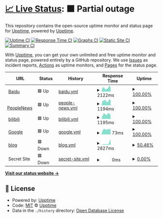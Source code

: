 # [📈 Live Status](https://qiuzhenwang.github.io/upptime-test/): <!--live status--> **🟧 Partial outage**

This repository contains the open-source uptime monitor and status page for [Upptime](https://upptime.js.org), powered by [Upptime](https://github.com/upptime/upptime).

[![Uptime CI](https://github.com/koj-co/upptime/workflows/Uptime%20CI/badge.svg)](https://github.com/koj-co/upptime/actions?query=workflow%3A%22Uptime+CI%22)
[![Response Time CI](https://github.com/koj-co/upptime/workflows/Response%20Time%20CI/badge.svg)](https://github.com/koj-co/upptime/actions?query=workflow%3A%22Response+Time+CI%22)
[![Graphs CI](https://github.com/koj-co/upptime/workflows/Graphs%20CI/badge.svg)](https://github.com/koj-co/upptime/actions?query=workflow%3A%22Graphs+CI%22)
[![Static Site CI](https://github.com/koj-co/upptime/workflows/Static%20Site%20CI/badge.svg)](https://github.com/koj-co/upptime/actions?query=workflow%3A%22Static+Site+CI%22)
[![Summary CI](https://github.com/koj-co/upptime/workflows/Summary%20CI/badge.svg)](https://github.com/koj-co/upptime/actions?query=workflow%3A%22Summary+CI%22)

With [Upptime](https://upptime.js.org), you can get your own unlimited and free uptime monitor and status page, powered entirely by a GitHub repository. We use [Issues](https://github.com/upptime/upptime/issues) as incident reports, [Actions](https://github.com/upptime/upptime/actions) as uptime monitors, and [Pages](https://upptime.github.io/upptime) for the status page.

<!--start: status pages-->
<!-- This summary is generated by Upptime (https://github.com/upptime/upptime) -->
<!-- Do not edit this manually, your changes will be overwritten -->
<!-- prettier-ignore -->
| URL | Status | History | Response Time | Uptime |
| --- | ------ | ------- | ------------- | ------ |
| <img alt="" src="https://favicons.githubusercontent.com/www.baidu.com" height="13"> [Baidu](https://www.baidu.com) | 🟩 Up | [baidu.yml](https://github.com/QIUZHENWANG/upptime-test/commits/master/history/baidu.yml) | <details><summary><img alt="Response time graph" src="./graphs/baidu/response-time-week.png" height="20"> 2122ms</summary><br><a href="https://qiuzhenwang.github.io/upptime-test/history/baidu"><img alt="Response time 1829" src="https://img.shields.io/endpoint?url=https%3A%2F%2Fraw.githubusercontent.com%2FQIUZHENWANG%2Fupptime-test%2Fmaster%2Fapi%2Fbaidu%2Fresponse-time.json"></a><br><a href="https://qiuzhenwang.github.io/upptime-test/history/baidu"><img alt="24-hour response time 2237" src="https://img.shields.io/endpoint?url=https%3A%2F%2Fraw.githubusercontent.com%2FQIUZHENWANG%2Fupptime-test%2Fmaster%2Fapi%2Fbaidu%2Fresponse-time-day.json"></a><br><a href="https://qiuzhenwang.github.io/upptime-test/history/baidu"><img alt="7-day response time 2122" src="https://img.shields.io/endpoint?url=https%3A%2F%2Fraw.githubusercontent.com%2FQIUZHENWANG%2Fupptime-test%2Fmaster%2Fapi%2Fbaidu%2Fresponse-time-week.json"></a><br><a href="https://qiuzhenwang.github.io/upptime-test/history/baidu"><img alt="30-day response time 1966" src="https://img.shields.io/endpoint?url=https%3A%2F%2Fraw.githubusercontent.com%2FQIUZHENWANG%2Fupptime-test%2Fmaster%2Fapi%2Fbaidu%2Fresponse-time-month.json"></a><br><a href="https://qiuzhenwang.github.io/upptime-test/history/baidu"><img alt="1-year response time 1829" src="https://img.shields.io/endpoint?url=https%3A%2F%2Fraw.githubusercontent.com%2FQIUZHENWANG%2Fupptime-test%2Fmaster%2Fapi%2Fbaidu%2Fresponse-time-year.json"></a></details> | <details><summary><a href="https://qiuzhenwang.github.io/upptime-test/history/baidu">100.00%</a></summary><a href="https://qiuzhenwang.github.io/upptime-test/history/baidu"><img alt="All-time uptime 100.00%" src="https://img.shields.io/endpoint?url=https%3A%2F%2Fraw.githubusercontent.com%2FQIUZHENWANG%2Fupptime-test%2Fmaster%2Fapi%2Fbaidu%2Fuptime.json"></a><br><a href="https://qiuzhenwang.github.io/upptime-test/history/baidu"><img alt="24-hour uptime 100.00%" src="https://img.shields.io/endpoint?url=https%3A%2F%2Fraw.githubusercontent.com%2FQIUZHENWANG%2Fupptime-test%2Fmaster%2Fapi%2Fbaidu%2Fuptime-day.json"></a><br><a href="https://qiuzhenwang.github.io/upptime-test/history/baidu"><img alt="7-day uptime 100.00%" src="https://img.shields.io/endpoint?url=https%3A%2F%2Fraw.githubusercontent.com%2FQIUZHENWANG%2Fupptime-test%2Fmaster%2Fapi%2Fbaidu%2Fuptime-week.json"></a><br><a href="https://qiuzhenwang.github.io/upptime-test/history/baidu"><img alt="30-day uptime 100.00%" src="https://img.shields.io/endpoint?url=https%3A%2F%2Fraw.githubusercontent.com%2FQIUZHENWANG%2Fupptime-test%2Fmaster%2Fapi%2Fbaidu%2Fuptime-month.json"></a><br><a href="https://qiuzhenwang.github.io/upptime-test/history/baidu"><img alt="1-year uptime 100.00%" src="https://img.shields.io/endpoint?url=https%3A%2F%2Fraw.githubusercontent.com%2FQIUZHENWANG%2Fupptime-test%2Fmaster%2Fapi%2Fbaidu%2Fuptime-year.json"></a></details>
| <img alt="" src="https://favicons.githubusercontent.com/www.people.com.cn" height="13"> [PeopleNews](http://www.people.com.cn/) | 🟩 Up | [people-news.yml](https://github.com/QIUZHENWANG/upptime-test/commits/master/history/people-news.yml) | <details><summary><img alt="Response time graph" src="./graphs/people-news/response-time-week.png" height="20"> 1194ms</summary><br><a href="https://qiuzhenwang.github.io/upptime-test/history/people-news"><img alt="Response time 1039" src="https://img.shields.io/endpoint?url=https%3A%2F%2Fraw.githubusercontent.com%2FQIUZHENWANG%2Fupptime-test%2Fmaster%2Fapi%2Fpeople-news%2Fresponse-time.json"></a><br><a href="https://qiuzhenwang.github.io/upptime-test/history/people-news"><img alt="24-hour response time 1198" src="https://img.shields.io/endpoint?url=https%3A%2F%2Fraw.githubusercontent.com%2FQIUZHENWANG%2Fupptime-test%2Fmaster%2Fapi%2Fpeople-news%2Fresponse-time-day.json"></a><br><a href="https://qiuzhenwang.github.io/upptime-test/history/people-news"><img alt="7-day response time 1194" src="https://img.shields.io/endpoint?url=https%3A%2F%2Fraw.githubusercontent.com%2FQIUZHENWANG%2Fupptime-test%2Fmaster%2Fapi%2Fpeople-news%2Fresponse-time-week.json"></a><br><a href="https://qiuzhenwang.github.io/upptime-test/history/people-news"><img alt="30-day response time 1049" src="https://img.shields.io/endpoint?url=https%3A%2F%2Fraw.githubusercontent.com%2FQIUZHENWANG%2Fupptime-test%2Fmaster%2Fapi%2Fpeople-news%2Fresponse-time-month.json"></a><br><a href="https://qiuzhenwang.github.io/upptime-test/history/people-news"><img alt="1-year response time 1039" src="https://img.shields.io/endpoint?url=https%3A%2F%2Fraw.githubusercontent.com%2FQIUZHENWANG%2Fupptime-test%2Fmaster%2Fapi%2Fpeople-news%2Fresponse-time-year.json"></a></details> | <details><summary><a href="https://qiuzhenwang.github.io/upptime-test/history/people-news">100.00%</a></summary><a href="https://qiuzhenwang.github.io/upptime-test/history/people-news"><img alt="All-time uptime 100.00%" src="https://img.shields.io/endpoint?url=https%3A%2F%2Fraw.githubusercontent.com%2FQIUZHENWANG%2Fupptime-test%2Fmaster%2Fapi%2Fpeople-news%2Fuptime.json"></a><br><a href="https://qiuzhenwang.github.io/upptime-test/history/people-news"><img alt="24-hour uptime 100.00%" src="https://img.shields.io/endpoint?url=https%3A%2F%2Fraw.githubusercontent.com%2FQIUZHENWANG%2Fupptime-test%2Fmaster%2Fapi%2Fpeople-news%2Fuptime-day.json"></a><br><a href="https://qiuzhenwang.github.io/upptime-test/history/people-news"><img alt="7-day uptime 100.00%" src="https://img.shields.io/endpoint?url=https%3A%2F%2Fraw.githubusercontent.com%2FQIUZHENWANG%2Fupptime-test%2Fmaster%2Fapi%2Fpeople-news%2Fuptime-week.json"></a><br><a href="https://qiuzhenwang.github.io/upptime-test/history/people-news"><img alt="30-day uptime 100.00%" src="https://img.shields.io/endpoint?url=https%3A%2F%2Fraw.githubusercontent.com%2FQIUZHENWANG%2Fupptime-test%2Fmaster%2Fapi%2Fpeople-news%2Fuptime-month.json"></a><br><a href="https://qiuzhenwang.github.io/upptime-test/history/people-news"><img alt="1-year uptime 100.00%" src="https://img.shields.io/endpoint?url=https%3A%2F%2Fraw.githubusercontent.com%2FQIUZHENWANG%2Fupptime-test%2Fmaster%2Fapi%2Fpeople-news%2Fuptime-year.json"></a></details>
| <img alt="" src="https://favicons.githubusercontent.com/www.bilibili.com" height="13"> [bilibili](https://www.bilibili.com) | 🟩 Up | [bilibili.yml](https://github.com/QIUZHENWANG/upptime-test/commits/master/history/bilibili.yml) | <details><summary><img alt="Response time graph" src="./graphs/bilibili/response-time-week.png" height="20"> 1195ms</summary><br><a href="https://qiuzhenwang.github.io/upptime-test/history/bilibili"><img alt="Response time 1187" src="https://img.shields.io/endpoint?url=https%3A%2F%2Fraw.githubusercontent.com%2FQIUZHENWANG%2Fupptime-test%2Fmaster%2Fapi%2Fbilibili%2Fresponse-time.json"></a><br><a href="https://qiuzhenwang.github.io/upptime-test/history/bilibili"><img alt="24-hour response time 929" src="https://img.shields.io/endpoint?url=https%3A%2F%2Fraw.githubusercontent.com%2FQIUZHENWANG%2Fupptime-test%2Fmaster%2Fapi%2Fbilibili%2Fresponse-time-day.json"></a><br><a href="https://qiuzhenwang.github.io/upptime-test/history/bilibili"><img alt="7-day response time 1195" src="https://img.shields.io/endpoint?url=https%3A%2F%2Fraw.githubusercontent.com%2FQIUZHENWANG%2Fupptime-test%2Fmaster%2Fapi%2Fbilibili%2Fresponse-time-week.json"></a><br><a href="https://qiuzhenwang.github.io/upptime-test/history/bilibili"><img alt="30-day response time 1189" src="https://img.shields.io/endpoint?url=https%3A%2F%2Fraw.githubusercontent.com%2FQIUZHENWANG%2Fupptime-test%2Fmaster%2Fapi%2Fbilibili%2Fresponse-time-month.json"></a><br><a href="https://qiuzhenwang.github.io/upptime-test/history/bilibili"><img alt="1-year response time 1187" src="https://img.shields.io/endpoint?url=https%3A%2F%2Fraw.githubusercontent.com%2FQIUZHENWANG%2Fupptime-test%2Fmaster%2Fapi%2Fbilibili%2Fresponse-time-year.json"></a></details> | <details><summary><a href="https://qiuzhenwang.github.io/upptime-test/history/bilibili">100.00%</a></summary><a href="https://qiuzhenwang.github.io/upptime-test/history/bilibili"><img alt="All-time uptime 100.00%" src="https://img.shields.io/endpoint?url=https%3A%2F%2Fraw.githubusercontent.com%2FQIUZHENWANG%2Fupptime-test%2Fmaster%2Fapi%2Fbilibili%2Fuptime.json"></a><br><a href="https://qiuzhenwang.github.io/upptime-test/history/bilibili"><img alt="24-hour uptime 100.00%" src="https://img.shields.io/endpoint?url=https%3A%2F%2Fraw.githubusercontent.com%2FQIUZHENWANG%2Fupptime-test%2Fmaster%2Fapi%2Fbilibili%2Fuptime-day.json"></a><br><a href="https://qiuzhenwang.github.io/upptime-test/history/bilibili"><img alt="7-day uptime 100.00%" src="https://img.shields.io/endpoint?url=https%3A%2F%2Fraw.githubusercontent.com%2FQIUZHENWANG%2Fupptime-test%2Fmaster%2Fapi%2Fbilibili%2Fuptime-week.json"></a><br><a href="https://qiuzhenwang.github.io/upptime-test/history/bilibili"><img alt="30-day uptime 100.00%" src="https://img.shields.io/endpoint?url=https%3A%2F%2Fraw.githubusercontent.com%2FQIUZHENWANG%2Fupptime-test%2Fmaster%2Fapi%2Fbilibili%2Fuptime-month.json"></a><br><a href="https://qiuzhenwang.github.io/upptime-test/history/bilibili"><img alt="1-year uptime 100.00%" src="https://img.shields.io/endpoint?url=https%3A%2F%2Fraw.githubusercontent.com%2FQIUZHENWANG%2Fupptime-test%2Fmaster%2Fapi%2Fbilibili%2Fuptime-year.json"></a></details>
| <img alt="" src="https://favicons.githubusercontent.com/www.google.com" height="13"> [Google](https://www.google.com) | 🟩 Up | [google.yml](https://github.com/QIUZHENWANG/upptime-test/commits/master/history/google.yml) | <details><summary><img alt="Response time graph" src="./graphs/google/response-time-week.png" height="20"> 73ms</summary><br><a href="https://qiuzhenwang.github.io/upptime-test/history/google"><img alt="Response time 81" src="https://img.shields.io/endpoint?url=https%3A%2F%2Fraw.githubusercontent.com%2FQIUZHENWANG%2Fupptime-test%2Fmaster%2Fapi%2Fgoogle%2Fresponse-time.json"></a><br><a href="https://qiuzhenwang.github.io/upptime-test/history/google"><img alt="24-hour response time 81" src="https://img.shields.io/endpoint?url=https%3A%2F%2Fraw.githubusercontent.com%2FQIUZHENWANG%2Fupptime-test%2Fmaster%2Fapi%2Fgoogle%2Fresponse-time-day.json"></a><br><a href="https://qiuzhenwang.github.io/upptime-test/history/google"><img alt="7-day response time 73" src="https://img.shields.io/endpoint?url=https%3A%2F%2Fraw.githubusercontent.com%2FQIUZHENWANG%2Fupptime-test%2Fmaster%2Fapi%2Fgoogle%2Fresponse-time-week.json"></a><br><a href="https://qiuzhenwang.github.io/upptime-test/history/google"><img alt="30-day response time 72" src="https://img.shields.io/endpoint?url=https%3A%2F%2Fraw.githubusercontent.com%2FQIUZHENWANG%2Fupptime-test%2Fmaster%2Fapi%2Fgoogle%2Fresponse-time-month.json"></a><br><a href="https://qiuzhenwang.github.io/upptime-test/history/google"><img alt="1-year response time 81" src="https://img.shields.io/endpoint?url=https%3A%2F%2Fraw.githubusercontent.com%2FQIUZHENWANG%2Fupptime-test%2Fmaster%2Fapi%2Fgoogle%2Fresponse-time-year.json"></a></details> | <details><summary><a href="https://qiuzhenwang.github.io/upptime-test/history/google">100.00%</a></summary><a href="https://qiuzhenwang.github.io/upptime-test/history/google"><img alt="All-time uptime 100.00%" src="https://img.shields.io/endpoint?url=https%3A%2F%2Fraw.githubusercontent.com%2FQIUZHENWANG%2Fupptime-test%2Fmaster%2Fapi%2Fgoogle%2Fuptime.json"></a><br><a href="https://qiuzhenwang.github.io/upptime-test/history/google"><img alt="24-hour uptime 100.00%" src="https://img.shields.io/endpoint?url=https%3A%2F%2Fraw.githubusercontent.com%2FQIUZHENWANG%2Fupptime-test%2Fmaster%2Fapi%2Fgoogle%2Fuptime-day.json"></a><br><a href="https://qiuzhenwang.github.io/upptime-test/history/google"><img alt="7-day uptime 100.00%" src="https://img.shields.io/endpoint?url=https%3A%2F%2Fraw.githubusercontent.com%2FQIUZHENWANG%2Fupptime-test%2Fmaster%2Fapi%2Fgoogle%2Fuptime-week.json"></a><br><a href="https://qiuzhenwang.github.io/upptime-test/history/google"><img alt="30-day uptime 100.00%" src="https://img.shields.io/endpoint?url=https%3A%2F%2Fraw.githubusercontent.com%2FQIUZHENWANG%2Fupptime-test%2Fmaster%2Fapi%2Fgoogle%2Fuptime-month.json"></a><br><a href="https://qiuzhenwang.github.io/upptime-test/history/google"><img alt="1-year uptime 100.00%" src="https://img.shields.io/endpoint?url=https%3A%2F%2Fraw.githubusercontent.com%2FQIUZHENWANG%2Fupptime-test%2Fmaster%2Fapi%2Fgoogle%2Fuptime-year.json"></a></details>
| <img alt="" src="https://favicons.githubusercontent.com/qiuzhenwang.top" height="13"> [blog](http://qiuzhenwang.top) | 🟥 Down | [blog.yml](https://github.com/QIUZHENWANG/upptime-test/commits/master/history/blog.yml) | <details><summary><img alt="Response time graph" src="./graphs/blog/response-time-week.png" height="20"> 2827ms</summary><br><a href="https://qiuzhenwang.github.io/upptime-test/history/blog"><img alt="Response time 1143" src="https://img.shields.io/endpoint?url=https%3A%2F%2Fraw.githubusercontent.com%2FQIUZHENWANG%2Fupptime-test%2Fmaster%2Fapi%2Fblog%2Fresponse-time.json"></a><br><a href="https://qiuzhenwang.github.io/upptime-test/history/blog"><img alt="24-hour response time 0" src="https://img.shields.io/endpoint?url=https%3A%2F%2Fraw.githubusercontent.com%2FQIUZHENWANG%2Fupptime-test%2Fmaster%2Fapi%2Fblog%2Fresponse-time-day.json"></a><br><a href="https://qiuzhenwang.github.io/upptime-test/history/blog"><img alt="7-day response time 2827" src="https://img.shields.io/endpoint?url=https%3A%2F%2Fraw.githubusercontent.com%2FQIUZHENWANG%2Fupptime-test%2Fmaster%2Fapi%2Fblog%2Fresponse-time-week.json"></a><br><a href="https://qiuzhenwang.github.io/upptime-test/history/blog"><img alt="30-day response time 1159" src="https://img.shields.io/endpoint?url=https%3A%2F%2Fraw.githubusercontent.com%2FQIUZHENWANG%2Fupptime-test%2Fmaster%2Fapi%2Fblog%2Fresponse-time-month.json"></a><br><a href="https://qiuzhenwang.github.io/upptime-test/history/blog"><img alt="1-year response time 1143" src="https://img.shields.io/endpoint?url=https%3A%2F%2Fraw.githubusercontent.com%2FQIUZHENWANG%2Fupptime-test%2Fmaster%2Fapi%2Fblog%2Fresponse-time-year.json"></a></details> | <details><summary><a href="https://qiuzhenwang.github.io/upptime-test/history/blog">50.46%</a></summary><a href="https://qiuzhenwang.github.io/upptime-test/history/blog"><img alt="All-time uptime 61.67%" src="https://img.shields.io/endpoint?url=https%3A%2F%2Fraw.githubusercontent.com%2FQIUZHENWANG%2Fupptime-test%2Fmaster%2Fapi%2Fblog%2Fuptime.json"></a><br><a href="https://qiuzhenwang.github.io/upptime-test/history/blog"><img alt="24-hour uptime 0.00%" src="https://img.shields.io/endpoint?url=https%3A%2F%2Fraw.githubusercontent.com%2FQIUZHENWANG%2Fupptime-test%2Fmaster%2Fapi%2Fblog%2Fuptime-day.json"></a><br><a href="https://qiuzhenwang.github.io/upptime-test/history/blog"><img alt="7-day uptime 50.46%" src="https://img.shields.io/endpoint?url=https%3A%2F%2Fraw.githubusercontent.com%2FQIUZHENWANG%2Fupptime-test%2Fmaster%2Fapi%2Fblog%2Fuptime-week.json"></a><br><a href="https://qiuzhenwang.github.io/upptime-test/history/blog"><img alt="30-day uptime 49.02%" src="https://img.shields.io/endpoint?url=https%3A%2F%2Fraw.githubusercontent.com%2FQIUZHENWANG%2Fupptime-test%2Fmaster%2Fapi%2Fblog%2Fuptime-month.json"></a><br><a href="https://qiuzhenwang.github.io/upptime-test/history/blog"><img alt="1-year uptime 61.67%" src="https://img.shields.io/endpoint?url=https%3A%2F%2Fraw.githubusercontent.com%2FQIUZHENWANG%2Fupptime-test%2Fmaster%2Fapi%2Fblog%2Fuptime-year.json"></a></details>
| <img alt="" src="https://favicons.githubusercontent.com/null" height="13"> Secret Site | 🟥 Down | [secret-site.yml](https://github.com/QIUZHENWANG/upptime-test/commits/master/history/secret-site.yml) | <details><summary><img alt="Response time graph" src="./graphs/secret-site/response-time-week.png" height="20"> 0ms</summary><br><a href="https://qiuzhenwang.github.io/upptime-test/history/secret-site"><img alt="Response time 0" src="https://img.shields.io/endpoint?url=https%3A%2F%2Fraw.githubusercontent.com%2FQIUZHENWANG%2Fupptime-test%2Fmaster%2Fapi%2Fsecret-site%2Fresponse-time.json"></a><br><a href="https://qiuzhenwang.github.io/upptime-test/history/secret-site"><img alt="24-hour response time 0" src="https://img.shields.io/endpoint?url=https%3A%2F%2Fraw.githubusercontent.com%2FQIUZHENWANG%2Fupptime-test%2Fmaster%2Fapi%2Fsecret-site%2Fresponse-time-day.json"></a><br><a href="https://qiuzhenwang.github.io/upptime-test/history/secret-site"><img alt="7-day response time 0" src="https://img.shields.io/endpoint?url=https%3A%2F%2Fraw.githubusercontent.com%2FQIUZHENWANG%2Fupptime-test%2Fmaster%2Fapi%2Fsecret-site%2Fresponse-time-week.json"></a><br><a href="https://qiuzhenwang.github.io/upptime-test/history/secret-site"><img alt="30-day response time 0" src="https://img.shields.io/endpoint?url=https%3A%2F%2Fraw.githubusercontent.com%2FQIUZHENWANG%2Fupptime-test%2Fmaster%2Fapi%2Fsecret-site%2Fresponse-time-month.json"></a><br><a href="https://qiuzhenwang.github.io/upptime-test/history/secret-site"><img alt="1-year response time 0" src="https://img.shields.io/endpoint?url=https%3A%2F%2Fraw.githubusercontent.com%2FQIUZHENWANG%2Fupptime-test%2Fmaster%2Fapi%2Fsecret-site%2Fresponse-time-year.json"></a></details> | <details><summary><a href="https://qiuzhenwang.github.io/upptime-test/history/secret-site">0.00%</a></summary><a href="https://qiuzhenwang.github.io/upptime-test/history/secret-site"><img alt="All-time uptime 75.79%" src="https://img.shields.io/endpoint?url=https%3A%2F%2Fraw.githubusercontent.com%2FQIUZHENWANG%2Fupptime-test%2Fmaster%2Fapi%2Fsecret-site%2Fuptime.json"></a><br><a href="https://qiuzhenwang.github.io/upptime-test/history/secret-site"><img alt="24-hour uptime 0.00%" src="https://img.shields.io/endpoint?url=https%3A%2F%2Fraw.githubusercontent.com%2FQIUZHENWANG%2Fupptime-test%2Fmaster%2Fapi%2Fsecret-site%2Fuptime-day.json"></a><br><a href="https://qiuzhenwang.github.io/upptime-test/history/secret-site"><img alt="7-day uptime 0.00%" src="https://img.shields.io/endpoint?url=https%3A%2F%2Fraw.githubusercontent.com%2FQIUZHENWANG%2Fupptime-test%2Fmaster%2Fapi%2Fsecret-site%2Fuptime-week.json"></a><br><a href="https://qiuzhenwang.github.io/upptime-test/history/secret-site"><img alt="30-day uptime 0.00%" src="https://img.shields.io/endpoint?url=https%3A%2F%2Fraw.githubusercontent.com%2FQIUZHENWANG%2Fupptime-test%2Fmaster%2Fapi%2Fsecret-site%2Fuptime-month.json"></a><br><a href="https://qiuzhenwang.github.io/upptime-test/history/secret-site"><img alt="1-year uptime 75.79%" src="https://img.shields.io/endpoint?url=https%3A%2F%2Fraw.githubusercontent.com%2FQIUZHENWANG%2Fupptime-test%2Fmaster%2Fapi%2Fsecret-site%2Fuptime-year.json"></a></details>

<!--end: status pages-->

[**Visit our status website →**](https://qiuzhenwang.github.io/upptime-test/)

## 📄 License

- Powered by: [Upptime](https://github.com/upptime/upptime)
- Code: [MIT](./LICENSE) © [Upptime](https://upptime.js.org)
- Data in the `./history` directory: [Open Database License](https://opendatacommons.org/licenses/odbl/1-0/)
